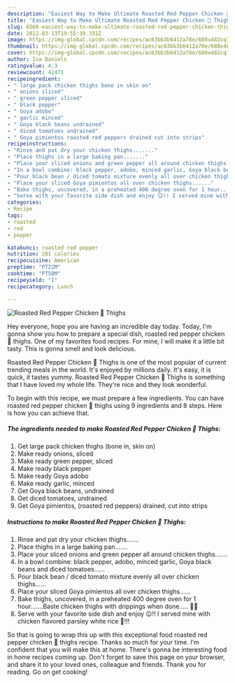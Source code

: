 ```yaml
---
description: "Easiest Way to Make Ultimate Roasted Red Pepper Chicken 🐔 Thighs"
title: "Easiest Way to Make Ultimate Roasted Red Pepper Chicken 🐔 Thighs"
slug: 6560-easiest-way-to-make-ultimate-roasted-red-pepper-chicken-thighs
date: 2022-03-13T19:55:39.331Z
image: https://img-global.cpcdn.com/recipes/ac63bb3b6412a78e/680x482cq70/roasted-red-pepper-chicken-thighs-recipe-main-photo.jpg
thumbnail: https://img-global.cpcdn.com/recipes/ac63bb3b6412a78e/680x482cq70/roasted-red-pepper-chicken-thighs-recipe-main-photo.jpg
cover: https://img-global.cpcdn.com/recipes/ac63bb3b6412a78e/680x482cq70/roasted-red-pepper-chicken-thighs-recipe-main-photo.jpg
author: Iva Daniels
ratingvalue: 4.3
reviewcount: 42471
recipeingredient:
- " large pack chicken thighs bone in skin on"
- " onions sliced"
- " green pepper sliced"
- " black pepper"
- " Goya adobo"
- " garlic minced"
- " Goya black beans undrained"
- " diced tomatoes undrained"
- " Goya pimientos roasted red peppers drained cut into strips"
recipeinstructions:
- "Rinse and pat dry your chicken thighs......."
- "Place thighs in a large baking pan......."
- "Place your sliced onions and green pepper all around chicken thighs......."
- "In a bowl combine: black pepper, adobo, minced garlic, Goya black beans and diced tomatoes......"
- "Pour black bean / diced tomato mixture evenly all over chicken thighs......"
- "Place your sliced Goya pimientos all over chicken thighs......"
- "Bake thighs, uncovered, in a preheated 400 degree oven for 1 hour.......Baste chicken thighs with drippings when done..... 🤩😋"
- "Serve with your favorite side dish and enjoy 😉!! I served mine with chicken flavored parsley white rice 🍚!!!"
categories:
- Recipe
tags:
- roasted
- red
- pepper

katakunci: roasted red pepper 
nutrition: 281 calories
recipecuisine: American
preptime: "PT22M"
cooktime: "PT50M"
recipeyield: "1"
recipecategory: Lunch

---
```



![Roasted Red Pepper Chicken 🐔 Thighs](https://img-global.cpcdn.com/recipes/ac63bb3b6412a78e/680x482cq70/roasted-red-pepper-chicken-thighs-recipe-main-photo.jpg)

Hey everyone, hope you are having an incredible day today. Today, I'm gonna show you how to prepare a special dish, roasted red pepper chicken 🐔 thighs. One of my favorites food recipes. For mine, I will make it a little bit tasty. This is gonna smell and look delicious.



Roasted Red Pepper Chicken 🐔 Thighs is one of the most popular of current trending meals in the world. It's enjoyed by millions daily. It's easy, it is quick, it tastes yummy. Roasted Red Pepper Chicken 🐔 Thighs is something that I have loved my whole life. They're nice and they look wonderful.


To begin with this recipe, we must prepare a few ingredients. You can have roasted red pepper chicken 🐔 thighs using 9 ingredients and 8 steps. Here is how you can achieve that.

<!--inarticleads1-->

##### The ingredients needed to make Roasted Red Pepper Chicken 🐔 Thighs:

1. Get  large pack chicken thighs (bone in, skin on)
1. Make ready  onions, sliced
1. Make ready  green pepper, sliced
1. Make ready  black pepper
1. Make ready  Goya adobo
1. Make ready  garlic, minced
1. Get  Goya black beans, undrained
1. Get  diced tomatoes, undrained
1. Get  Goya pimientos, (roasted red peppers) drained, cut into strips




<!--inarticleads2-->

##### Instructions to make Roasted Red Pepper Chicken 🐔 Thighs:

1. Rinse and pat dry your chicken thighs.......
1. Place thighs in a large baking pan.......
1. Place your sliced onions and green pepper all around chicken thighs.......
1. In a bowl combine: black pepper, adobo, minced garlic, Goya black beans and diced tomatoes......
1. Pour black bean / diced tomato mixture evenly all over chicken thighs......
1. Place your sliced Goya pimientos all over chicken thighs......
1. Bake thighs, uncovered, in a preheated 400 degree oven for 1 hour.......Baste chicken thighs with drippings when done..... 🤩😋
1. Serve with your favorite side dish and enjoy 😉!! I served mine with chicken flavored parsley white rice 🍚!!!




So that is going to wrap this up with this exceptional food roasted red pepper chicken 🐔 thighs recipe. Thanks so much for your time. I'm confident that you will make this at home. There's gonna be interesting food in home recipes coming up. Don't forget to save this page on your browser, and share it to your loved ones, colleague and friends. Thank you for reading. Go on get cooking!
